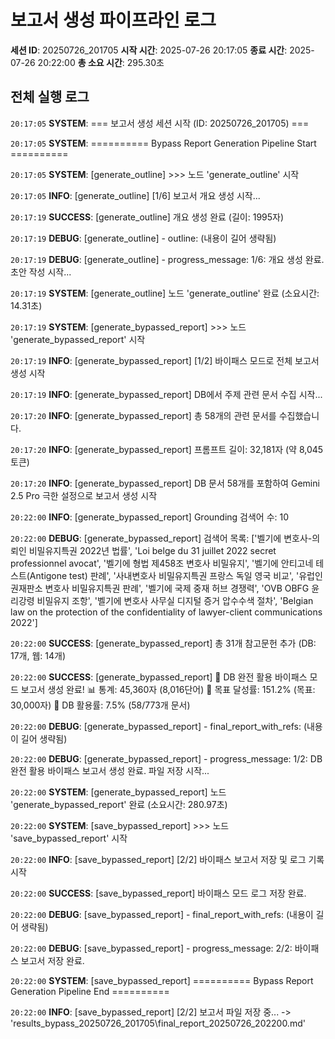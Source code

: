 # 보고서 생성 파이프라인 로그

**세션 ID**: 20250726_201705
**시작 시간**: 2025-07-26 20:17:05
**종료 시간**: 2025-07-26 20:22:00
**총 소요 시간**: 295.30초

## 전체 실행 로그

`20:17:05` **SYSTEM**: === 보고서 생성 세션 시작 (ID: 20250726_201705) ===

`20:17:05` **SYSTEM**: ========== Bypass Report Generation Pipeline Start ==========

`20:17:05` **SYSTEM**: [generate_outline] >>> 노드 'generate_outline' 시작

`20:17:05` **INFO**: [generate_outline] [1/6] 보고서 개요 생성 시작...

`20:17:19` **SUCCESS**: [generate_outline] 개요 생성 완료 (길이: 1995자)

`20:17:19` **DEBUG**: [generate_outline]   - outline: (내용이 길어 생략됨)

`20:17:19` **DEBUG**: [generate_outline]   - progress_message: 1/6: 개요 생성 완료. 초안 작성 시작...

`20:17:19` **SYSTEM**: [generate_outline] 노드 'generate_outline' 완료 (소요시간: 14.31초)

`20:17:19` **SYSTEM**: [generate_bypassed_report] >>> 노드 'generate_bypassed_report' 시작

`20:17:19` **INFO**: [generate_bypassed_report] [1/2] 바이패스 모드로 전체 보고서 생성 시작

`20:17:19` **INFO**: [generate_bypassed_report] DB에서 주제 관련 문서 수집 시작...

`20:17:20` **INFO**: [generate_bypassed_report] 총 58개의 관련 문서를 수집했습니다.

`20:17:20` **INFO**: [generate_bypassed_report] 프롬프트 길이: 32,181자 (약 8,045 토큰)

`20:17:20` **INFO**: [generate_bypassed_report] DB 문서 58개를 포함하여 Gemini 2.5 Pro 극한 설정으로 보고서 생성 시작

`20:22:00` **INFO**: [generate_bypassed_report] Grounding 검색어 수: 10

`20:22:00` **DEBUG**: [generate_bypassed_report] 검색어 목록: ['벨기에 변호사-의뢰인 비밀유지특권 2022년 법률', 'Loi belge du 31 juillet 2022 secret professionnel avocat', '벨기에 형법 제458조 변호사 비밀유지', '벨기에 안티고네 테스트(Antigone test) 판례', '사내변호사 비밀유지특권 프랑스 독일 영국 비교', '유럽인권재판소 변호사 비밀유지특권 판례', '벨기에 국제 중재 허브 경쟁력', 'OVB OBFG 윤리강령 비밀유지 조항', '벨기에 변호사 사무실 디지털 증거 압수수색 절차', 'Belgian law on the protection of the confidentiality of lawyer-client communications 2022']

`20:22:00` **SUCCESS**: [generate_bypassed_report] 총 31개 참고문헌 추가 (DB: 17개, 웹: 14개)

`20:22:00` **SUCCESS**: [generate_bypassed_report] 🎉 DB 완전 활용 바이패스 모드 보고서 생성 완료!
   📊 통계: 45,360자 (8,016단어)
   🎯 목표 달성률: 151.2% (목표: 30,000자)
   💾 DB 활용률: 7.5% (58/773개 문서)

`20:22:00` **DEBUG**: [generate_bypassed_report]   - final_report_with_refs: (내용이 길어 생략됨)

`20:22:00` **DEBUG**: [generate_bypassed_report]   - progress_message: 1/2: DB 완전 활용 바이패스 보고서 생성 완료. 파일 저장 시작...

`20:22:00` **SYSTEM**: [generate_bypassed_report] 노드 'generate_bypassed_report' 완료 (소요시간: 280.97초)

`20:22:00` **SYSTEM**: [save_bypassed_report] >>> 노드 'save_bypassed_report' 시작

`20:22:00` **INFO**: [save_bypassed_report] [2/2] 바이패스 보고서 저장 및 로그 기록 시작

`20:22:00` **SUCCESS**: [save_bypassed_report] 바이패스 모드 로그 저장 완료.

`20:22:00` **DEBUG**: [save_bypassed_report]   - final_report_with_refs: (내용이 길어 생략됨)

`20:22:00` **DEBUG**: [save_bypassed_report]   - progress_message: 2/2: 바이패스 보고서 저장 완료.

`20:22:00` **SYSTEM**: [save_bypassed_report] ========== Bypass Report Generation Pipeline End ==========

`20:22:00` **INFO**: [save_bypassed_report] [2/2] 보고서 파일 저장 중... -> 'results_bypass_20250726_201705\final_report_20250726_202200.md'

